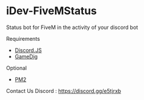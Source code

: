 # iDev-FiveMStatus
 Status bot for FiveM in the activity of your discord bot


Requirements
- <a href="https://discord.js.org/#/">Discord.JS</a>
- <a href="https://www.npmjs.com/package/gamedig">GameDig</a>


Optional
- <a href="https://www.npmjs.com/package/pm2">PM2</a>


Contact Us
Discord : https://discord.gg/e5tjrxb
